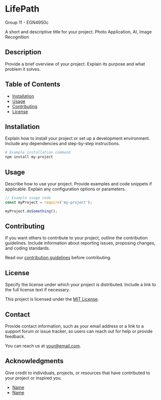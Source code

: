 
# LifePath
Group 11 - EGN4950c 

A short and descriptive title for your project.
Photo Application, AI, Image Recognition 

## Description

Provide a brief overview of your project. Explain its purpose and what problem it solves.

## Table of Contents

- [Installation](#installation)
- [Usage](#usage)
- [Contributing](#contributing)
- [License](#license)

## Installation

Explain how to install your project or set up a development environment. Include any dependencies and step-by-step instructions.

```bash
# Example installation command
npm install my-project
```

## Usage

Describe how to use your project. Provide examples and code snippets if applicable. Explain any configuration options or parameters.

```javascript
// Example usage code
const myProject = require('my-project');

myProject.doSomething();
```

## Contributing

If you want others to contribute to your project, outline the contribution guidelines. Include information about reporting issues, proposing changes, and coding standards.

Read our [contribution guidelines](CONTRIBUTING.md) before contributing.

## License

Specify the license under which your project is distributed. Include a link to the full license text if necessary.

This project is licensed under the [MIT License](LICENSE.md).

## Contact

Provide contact information, such as your email address or a link to a support forum or issue tracker, so users can reach out for help or provide feedback.

You can reach us at [your@email.com](mailto:your@email.com).

## Acknowledgments

Give credit to individuals, projects, or resources that have contributed to your project or inspired you.

- [Name](https://github.com/example)
- [Name](https://github.com/example)
```
